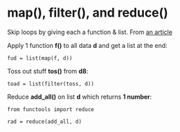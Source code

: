 # map(), filter(), and reduce()

Skip loops by giving each a function & list. From [an article](https://towardsdatascience.com/top-3-python-functions-you-dont-know-about-probably-978f4be1e6d)

Apply 1 function **f()** to all data **d** and get a list at the end:
```
fud = list(map(f, d))
```

Toss out stuff **tos()** from **d8**:
```
toad = list(filter(toss, d))
```

Reduce **add_all()** on list **d** which returns **1 number**:
```
from functools import reduce

rad = reduce(add_all, d)
```
